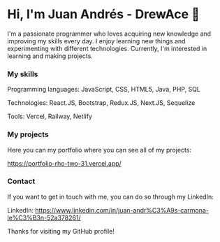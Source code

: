 # Hi, I'm Juan Andrés - DrewAce 👋
I'm a passionate programmer who loves acquiring new knowledge and improving my skills every day. I enjoy learning new things and experimenting with different technologies. Currently, I'm interested in learning and making projects.

### My skills

Programming languages: JavaScript, CSS, HTML5, Java, PHP, SQL

Technologies: React.JS, Bootstrap, Redux.JS, Next.JS, Sequelize

Tools: Vercel, Railway, Netlify

### My projects

Here you can my portfolio where you can see all of my projects:

https://portfolio-rho-two-31.vercel.app/

### Contact

If you want to get in touch with me, you can do so through my LinkedIn:

LinkedIn: https://www.linkedin.com/in/juan-andr%C3%A9s-carmona-le%C3%B3n-52a378261/

Thanks for visiting my GitHub profile!
